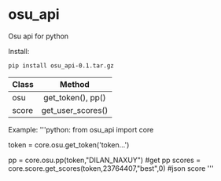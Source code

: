 osu_api
===========

Osu api for python

Install:

    pip install osu_api-0.1.tar.gz
    

| Class | Method | 
|----------------|:---------:|
| osu | get_token(), pp() | 
| score | get_user_scores() | 

Example:
'''python:
from osu_api import core

token = core.osu.get_token('token...')

pp = core.osu.pp(token,"DILAN_NAXUY") #get pp
scores = core.score.get_scores(token,23764407,"best",0) #json score
'''
 



    
